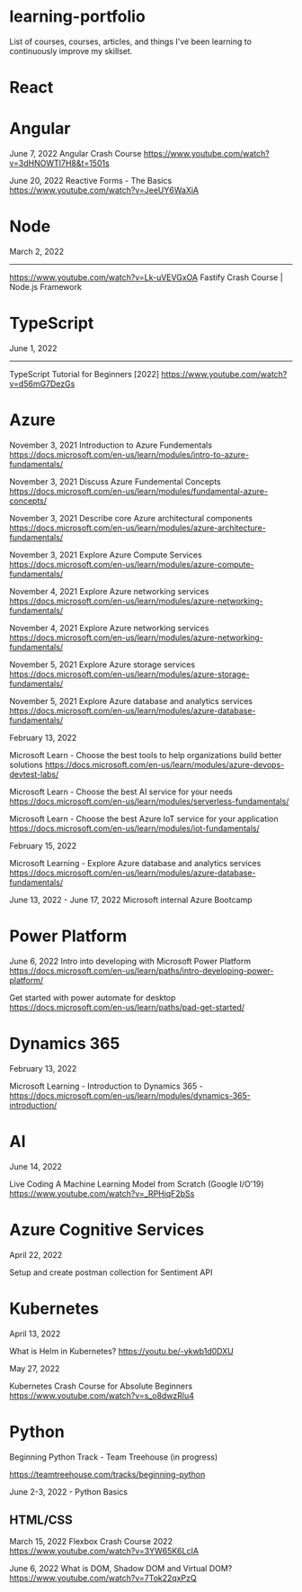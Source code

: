 # learning-portfolio
List of courses, courses, articles, and things I've been learning to continuously improve my skillset.

# React


# Angular

June 7, 2022
Angular Crash Course
https://www.youtube.com/watch?v=3dHNOWTI7H8&t=1501s


June 20, 2022
Reactive Forms - The Basics
https://www.youtube.com/watch?v=JeeUY6WaXiA

# Node

March 2, 2022
*******************
https://www.youtube.com/watch?v=Lk-uVEVGxOA
Fastify Crash Course | Node.js Framework

# TypeScript

June 1, 2022

******************
TypeScript Tutorial for Beginners [2022]
https://www.youtube.com/watch?v=d56mG7DezGs

# Azure

November 3, 2021
Introduction to Azure Fundementals
https://docs.microsoft.com/en-us/learn/modules/intro-to-azure-fundamentals/

November 3, 2021
Discuss Azure Fundemental Concepts
https://docs.microsoft.com/en-us/learn/modules/fundamental-azure-concepts/

November 3, 2021
Describe core Azure architectural components
https://docs.microsoft.com/en-us/learn/modules/azure-architecture-fundamentals/

November 3, 2021
Explore Azure Compute Services
https://docs.microsoft.com/en-us/learn/modules/azure-compute-fundamentals/

November 4, 2021
Explore Azure networking services
https://docs.microsoft.com/en-us/learn/modules/azure-networking-fundamentals/

November 4, 2021
Explore Azure networking services
https://docs.microsoft.com/en-us/learn/modules/azure-networking-fundamentals/

November 5, 2021
Explore Azure storage services
https://docs.microsoft.com/en-us/learn/modules/azure-storage-fundamentals/

November 5, 2021
Explore Azure database and analytics services
https://docs.microsoft.com/en-us/learn/modules/azure-database-fundamentals/

February 13, 2022

Microsoft Learn - Choose the best tools to help organizations build better solutions https://docs.microsoft.com/en-us/learn/modules/azure-devops-devtest-labs/

Microsoft Learn - Choose the best AI service for your needs 
https://docs.microsoft.com/en-us/learn/modules/serverless-fundamentals/

Microsoft Learn - Choose the best Azure IoT service for your application https://docs.microsoft.com/en-us/learn/modules/iot-fundamentals/

February 15, 2022

Microsoft Learning - Explore Azure database and analytics services 
https://docs.microsoft.com/en-us/learn/modules/azure-database-fundamentals/

June 13, 2022 - June 17, 2022
Microsoft internal Azure Bootcamp


# Power Platform 

June 6, 2022
Intro into developing with Microsoft Power Platform
https://docs.microsoft.com/en-us/learn/paths/intro-developing-power-platform/

Get started with power automate for desktop
https://docs.microsoft.com/en-us/learn/paths/pad-get-started/


# Dynamics 365

February 13, 2022

Microsoft Learning - Introduction to Dynamics 365 - https://docs.microsoft.com/en-us/learn/modules/dynamics-365-introduction/

# AI

June 14, 2022

Live Coding A Machine Learning Model from Scratch (Google I/O'19)
https://www.youtube.com/watch?v=_RPHiqF2bSs

# Azure Cognitive Services

April 22, 2022

Setup and create postman collection for Sentiment API

# Kubernetes

April 13, 2022

What is Helm in Kubernetes?
https://youtu.be/-ykwb1d0DXU

May 27, 2022

Kubernetes Crash Course for Absolute Beginners
https://www.youtube.com/watch?v=s_o8dwzRlu4

# Python

Beginning Python Track - Team Treehouse (in progress)

https://teamtreehouse.com/tracks/beginning-python

June 2-3, 2022 - 
Python Basics

## HTML/CSS

March 15, 2022
Flexbox Crash Course 2022
https://www.youtube.com/watch?v=3YW65K6LcIA

June 6, 2022
What is DOM, Shadow DOM and Virtual DOM?
https://www.youtube.com/watch?v=7Tok22qxPzQ




